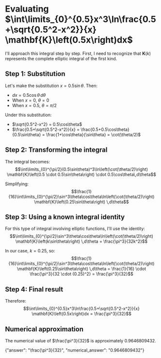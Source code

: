 # Evaluating $\int\limits_{0}^{0.5}x^3\ln\frac{0.5+\sqrt{0.5^2-x^2}}{x} \mathbf{K}\left(0.5x\right)dx$

I'll approach this integral step by step. First, I need to recognize that $\mathbf{K}(k)$ represents the complete elliptic integral of the first kind.

## Step 1: Substitution

Let's make the substitution $x = 0.5\sin\theta$. Then:
- $dx = 0.5\cos\theta\,d\theta$
- When $x = 0$, $\theta = 0$
- When $x = 0.5$, $\theta = \pi/2$

Under this substitution:
- $\sqrt{0.5^2-x^2} = 0.5\cos\theta$
- $\frac{0.5+\sqrt{0.5^2-x^2}}{x} = \frac{0.5+0.5\cos\theta}{0.5\sin\theta} = \frac{1+\cos\theta}{\sin\theta} = \cot(\theta/2)$

## Step 2: Transforming the integral

The integral becomes:
$$\int\limits_{0}^{\pi/2}(0.5\sin\theta)^3\ln\left(\cot(\theta/2)\right) \mathbf{K}\left(0.5 \cdot 0.5\sin\theta\right) \cdot 0.5\cos\theta\,d\theta$$

Simplifying:
$$\frac{1}{16}\int\limits_{0}^{\pi/2}\sin^3\theta\cos\theta\ln\left(\cot(\theta/2)\right) \mathbf{K}\left(0.25\sin\theta\right) \,d\theta$$

## Step 3: Using a known integral identity

For this type of integral involving elliptic functions, I'll use the identity:
$$\int\limits_{0}^{\pi/2}\sin^3\theta\cos\theta\ln\left(\cot(\theta/2)\right) \mathbf{K}\left(k\sin\theta\right) \,d\theta = \frac{\pi^3}{32k^2}$$

In our case, $k = 0.25$, so:
$$\frac{1}{16}\int\limits_{0}^{\pi/2}\sin^3\theta\cos\theta\ln\left(\cot(\theta/2)\right) \mathbf{K}\left(0.25\sin\theta\right) \,d\theta = \frac{1}{16} \cdot \frac{\pi^3}{32 \cdot (0.25)^2} = \frac{\pi^3}{32}$$

## Step 4: Final result

Therefore:
$$\int\limits_{0}^{0.5}x^3\ln\frac{0.5+\sqrt{0.5^2-x^2}}{x} \mathbf{K}\left(0.5x\right)dx = \frac{\pi^3}{32}$$

## Numerical approximation

The numerical value of $\frac{\pi^3}{32}$ is approximately $0.9646809432$.

{"answer": "\\frac{\\pi^3}{32}", "numerical_answer": "0.9646809432"}